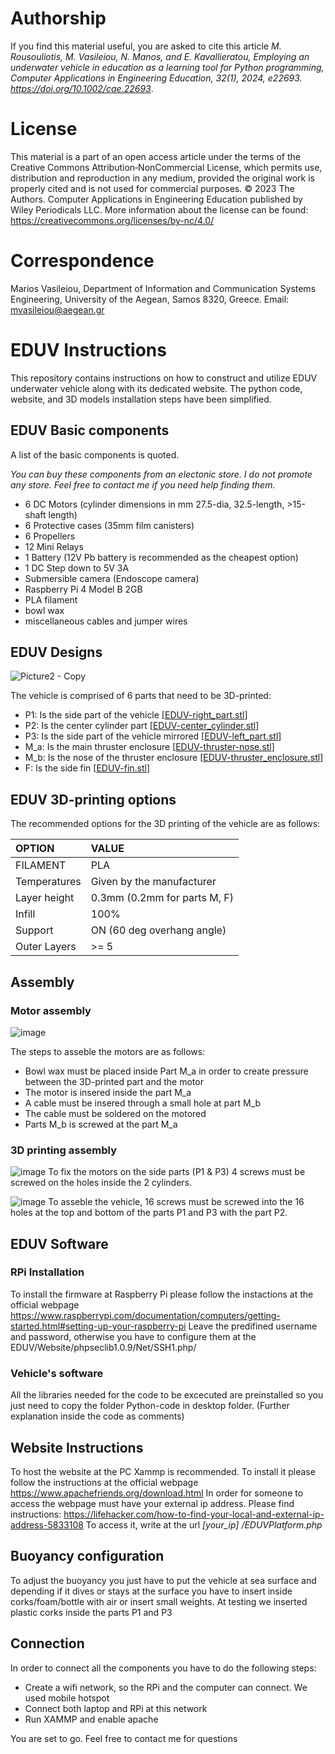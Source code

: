 # Authorship
If you find this material useful, you are asked to cite this article _M. Rousouliotis, M. Vasileiou, N. Manos, and E. Kavallieratou, Employing an underwater vehicle in education as a learning tool for Python programming, Computer Applications in Engineering Education, 32(1), 2024, e22693. https://doi.org/10.1002/cae.22693_.

# License
This material is a part of an open access article under the terms of the Creative Commons Attribution‐NonCommercial License, which permits use, distribution and reproduction in any medium, provided the original work is properly cited and is not used for commercial purposes.
© 2023 The Authors. Computer Applications in Engineering Education published by Wiley Periodicals LLC.
More information about the license can be found: https://creativecommons.org/licenses/by-nc/4.0/

# Correspondence
Marios Vasileiou,
Department of Information and Communication Systems Engineering, University of the Aegean, Samos 8320, Greece. 
Email: mvasileiou@aegean.gr

# EDUV Instructions

This repository contains instructions on how to construct and utilize EDUV underwater vehicle along with its dedicated website. 
The python code, website, and 3D models installation steps have been simplified. 

## EDUV Basic components
A list of the basic components is quoted. 

*You can buy these components from an electonic store. I do not promote any store. Feel free to contact me if you need help finding them.*
- 6 DC Motors (cylinder dimensions in mm 27.5-dia, 32.5-length, >15-shaft length)
- 6 Protective cases (35mm film canisters)
- 6 Propellers 
- 12 Mini Relays
- 1 Battery (12V Pb battery is recommended as the cheapest option)
- 1 DC Step down to 5V 3A
- Submersible camera (Endoscope camera)
- Raspberry Pi 4 Model B 2GB
- PLA filament
- bowl wax
- miscellaneous cables and jumper wires


## EDUV Designs
![Picture2 - Copy](https://user-images.githubusercontent.com/52425561/232246269-ae8fc5b2-37aa-44f2-b422-f71f73560e3e.png)

The vehicle is comprised of 6 parts that need to be 3D-printed:
  - P1: Is the side part of the vehicle [[EDUV-right_part.stl](https://github.com/MariosVasileiou/EDUV/blob/main/3D%20Models/EDUV-right_part.stl)]
  - P2: Is the center cylinder part [[EDUV-center_cylinder.stl](https://github.com/MariosVasileiou/EDUV/blob/main/3D%20Models/EDUV-center_cylinder.stl)]
  - P3: Is the side part of the vehicle mirrored [[EDUV-left_part.stl](https://github.com/MariosVasileiou/EDUV/blob/main/3D%20Models/EDUV-left_part.stl)]
  - M_a: Is the main thruster enclosure [[EDUV-thruster-nose.stl](https://github.com/MariosVasileiou/EDUV/blob/main/3D%20Models/EDUV-thruster-nose.stl)]
  - M_b: Is the nose of the thruster enclosure [[EDUV-thruster_enclosure.stl](https://github.com/MariosVasileiou/EDUV/blob/main/3D%20Models/EDUV-thruster_enclosure.stl)]
  - F: Is the side fin [[EDUV-fin.stl](https://github.com/MariosVasileiou/EDUV/blob/main/3D%20Models/EDUV-fin.stl)]

## EDUV 3D-printing options

The recommended options for the 3D printing of the vehicle are as follows:

|OPTION|VALUE|
|:------|:--------|
|FILAMENT|PLA|
|Temperatures|Given by the manufacturer|
|Layer height|0.3mm (0.2mm for parts M, F)|
|Infill|100%|
|Support|ON (60 deg overhang angle)|
|Outer Layers|>= 5|

## Assembly
### Motor assembly
![image](https://user-images.githubusercontent.com/52425561/235317928-74d58552-bbe8-4de9-96ad-37b2205ebc22.png)

The steps to asseble the motors are as follows:
- Bowl wax must be placed inside Part M_a in order to create pressure between the 3D-printed part and the motor
- The motor is insered inside the part M_a
- A cable must be insered through a small hole at part M_b
- The cable must be soldered on the motored
- Parts M_b is screwed at the part M_a

### 3D printing assembly
![image](https://user-images.githubusercontent.com/52425561/235318469-4da21b79-37d3-4763-8012-aac5c1a00c6b.png)
To fix the motors on the side parts (P1 & P3) 4 screws must be screwed on the holes inside the 2 cylinders.

![image](https://user-images.githubusercontent.com/52425561/235317876-f23c88f2-22c9-4229-ad01-d5564f05a7b6.png)
To asseble the vehicle, 16 screws must be screwed into the 16 holes at the top and bottom of the parts P1 and P3 with the part P2.


## EDUV Software
### RPi Installation
To install the firmware at Raspberry Pi please follow the instactions at the official webpage https://www.raspberrypi.com/documentation/computers/getting-started.html#setting-up-your-raspberry-pi
Leave the predifined username and password, otherwise you have to configure them at the EDUV/Website/phpseclib1.0.9/Net/SSH1.php/

### Vehicle's software
All the libraries needed for the code to be excecuted are preinstalled so you just need to copy the folder Python-code in desktop folder. 
(Further explanation inside the code as comments)

## Website Instructions
To host the website at the PC Xammp is recommended. To install it please follow the instructions at the official webpage https://www.apachefriends.org/download.html 
In order for someone to access the webpage must have your external ip address. Please find instructions: https://lifehacker.com/how-to-find-your-local-and-external-ip-address-5833108
To access it, write at the url *[your_ip] /EDUVPlatform.php*

## Buoyancy configuration
To adjust the buoyancy you just have to put the vehicle at sea surface and depending if it dives or stays at the surface you have to insert inside corks/foam/bottle with air or insert small weights. 
At testing we inserted plastic corks inside the parts P1 and P3
## Connection
In order to connect all the components you have to do the following steps:
- Create a wifi network, so the RPi and the computer can connect. We used mobile hotspot
- Connect both laptop and RPi at this network
- Run XAMMP and enable apache

You are set to go.
Feel free to contact me for questions

